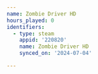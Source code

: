```yaml
---
name: Zombie Driver HD
hours_played: 0
identifiers:
  - type: steam
    appid: '220820'
    name: Zombie Driver HD
    synced_on: '2024-07-04'

---
```


